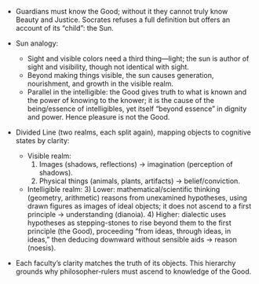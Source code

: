 - Guardians must know the Good; without it they cannot truly know Beauty and Justice. Socrates refuses a full definition but offers an account of its “child”: the Sun.

- Sun analogy:
  - Sight and visible colors need a third thing—light; the sun is author of sight and visibility, though not identical with sight.
  - Beyond making things visible, the sun causes generation, nourishment, and growth in the visible realm.
  - Parallel in the intelligible: the Good gives truth to what is known and the power of knowing to the knower; it is the cause of the being/essence of intelligibles, yet itself “beyond essence” in dignity and power. Hence pleasure is not the Good.

- Divided Line (two realms, each split again), mapping objects to cognitive states by clarity:
  - Visible realm:
    1) Images (shadows, reflections) → imagination (perception of shadows).
    2) Physical things (animals, plants, artifacts) → belief/conviction.
  - Intelligible realm:
    3) Lower: mathematical/scientific thinking (geometry, arithmetic) reasons from unexamined hypotheses, using drawn figures as images of ideal objects; it does not ascend to a first principle → understanding (dianoia).
    4) Higher: dialectic uses hypotheses as stepping-stones to rise beyond them to the first principle (the Good), proceeding “from ideas, through ideas, in ideas,” then deducing downward without sensible aids → reason (noesis).

- Each faculty’s clarity matches the truth of its objects. This hierarchy grounds why philosopher-rulers must ascend to knowledge of the Good.